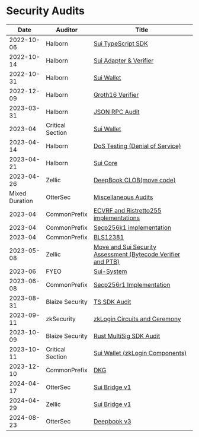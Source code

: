 # Security Audits

| Date           | Auditor          | Title                                                                                                                                           |
| -------------- | ---------------- | ----------------------------------------------------------------------------------------------------------------------------------------------- |
| 2022-10-06     | Halborn          | [Sui TypeScript SDK](docs/Mysten_Labs_Sui_TypeScript_SDK_Security_Audit_Report_Halborn_Final.pdf)                                               |
| 2022-10-14     | Halborn          | [Sui Adapter & Verifier](docs/MystenLabs_Adapter_Verifier_L1_Security_Audit_Report_Halborn_Final.pdf)                                           |
| 2022-10-31     | Halborn          | [Sui Wallet](docs/MystenLabs_Sui_Wallet_WebApp_Pentest_Report_Halborn_Final.pdf)                                                                |
| 2022-12-09     | Halborn          | [Groth16 Verifier](docs/Groth16.pdf)                                                                                                            |
| 2023-03-31     | Halborn          | [JSON RPC Audit](docs/MystenLabs_JSON_RPC_API_WebApp_Pentest_Report_Halborn_Final.pdf)                                                          |
| 2023-04        | Critical Section | [Sui Wallet](docs/mysten_labs_sui_wallet_report_0.9.pdf)                                                                                        |
| 2023-04-14     | Halborn          | [DoS Testing (Denial of Service) ](docs/MystenLabs_Denial_of_Service_Security_Assessment_Report_Halborn_Final.pdf)                              |
| 2023-04-21     | Halborn          | [Sui Core](docs/Sui_Core_L1_Halborn_Final.pdf)                                                                                                  |
| 2023-04-26     | Zellic           | [DeepBook CLOB(move code) ](docs/DeepBook%20-%20Zellic%20Audit%20Report.pdf)                                                                    |
| Mixed Duration | OtterSec         | [Miscellaneous Audits](docs/sui_misc_audit.pdf)                                                                                                 |
| 2023-04        | CommonPrefix     | [ECVRF and Ristretto255 implementations](docs/ecvrf.pdf)                                                                                        |
| 2023-04        | CommonPrefix     | [Secp256k1 implementation](docs/commonprefix_secp256k1.pdf)                                                                                     |
| 2023-04        | CommonPrefix     | [BLS12381](docs/commonprefix_bls12381.pdf)                                                                                                      |
| 2023-05-08     | Zellic           | [Move and Sui Security Assessment (Bytecode Verifier and PTB)](docs/Move%20and%20Sui%20Security%20Assessment%20-%20Zellic%20Audit%20Report.pdf) |
| 2023-06        | FYEO             | [Sui-System](docs/Mysten%20Labs%20-%20Security%20Assessment%20for%20the%20SUI%20Blockchain%20sui-system%20v1.0.pdf)                             |
| 2023-06-08     | CommonPrefix     | [Secp256r1 Implementation](docs/Secp256r1.pdf)                                                                                                  |
| 2023-08-31     | Blaize Security  | [TS SDK Audit](docs/MystenLabs-TS-SDK-audit-report-%5B31-Aug-2023%5D.pdf)                                                                       |
| 2023-09-11     | zkSecurity       | [zkLogin Circuits and Ceremony](docs/zksecurity_zklogin-circuits.pdf)                                                                           |
| 2023-10-09     | Blaize Security  | [Rust MultiSig SDK Audit](docs/MystenLabs-Rust-Multisig-audit-report-%5B9-Oct-2023%5D.pdf)                                                      |
| 2023-10-11     | Critical Section | [Sui Wallet (zkLogin Components)](docs/sui_wallet_zklogin_update_H223_review_v_0_9.pdf)                                                         |
| 2023-12-10     | CommonPrefix     | [DKG](docs/dkg-tbls.pdf)                                                                                                                        |
| 2024-04-17     | OtterSec         | [Sui Bridge v1](docs/Sui_bridge_v1_OtterSec.pdf)                                                                                                |
| 2024-04-29     | Zellic           | [Sui Bridge v1](docs/Sui_Bridge_v1_Zellic.pdf)                                                                                                  |
| 2024-08-23     | OtterSec         | [Deepbook v3](docs/mysten_deepbook_audit_final.pdf)                                                                                             |
